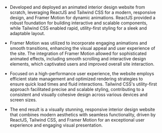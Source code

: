 - Developed and deployed an animated interior design website from scratch, leveraging ReactJS and Tailwind CSS for a modern, responsive design, and Framer Motion for dynamic animations. ReactJS provided a robust foundation for building interactive and scalable components, while Tailwind CSS enabled rapid, utility-first styling for a sleek and adaptable layout.

- Framer Motion was utilized to incorporate engaging animations and smooth transitions, enhancing the visual appeal and user experience of the site. The integration of Framer Motion allowed for sophisticated animated effects, including smooth scrolling and interactive design elements, which captivated users and improved overall site interaction.

- Focused on a high-performance user experience, the website employs efficient state management and optimized rendering strategies to ensure quick load times and fluid interactions. Tailwind CSS's utility-first approach facilitated precise and scalable styling, contributing to a consistent and visually cohesive design across various devices and screen sizes.

- The end result is a visually stunning, responsive interior design website that combines modern aesthetics with seamless functionality, driven by ReactJS, Tailwind CSS, and Framer Motion for an exceptional user experience and engaging visual presentation.